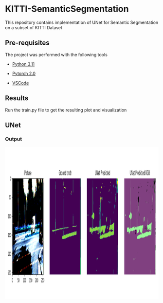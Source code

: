 # KITTI-SemanticSegmentation

This repository contains implementation of UNet for Semantic Segmentation on a subset of KITTI Dataset

## Pre-requisites

The project was performed with the following tools

- [Python 3.11](https://www.python.org/downloads/release/python-3110/)

- [Pytorch 2.0](https://pytorch.org/)

- [VSCode](https://code.visualstudio.com/)

## Results

Run the train.py file to get the resulting plot and visualization

## UNet

### Output
<p align="left"> <img src="https://github.com/AkshayLaddha943/KITTI-SemanticSegmentation/blob/main/output/kitti-segmentmap.PNG" height="500" width=1000" alt="Output">
<br/>
